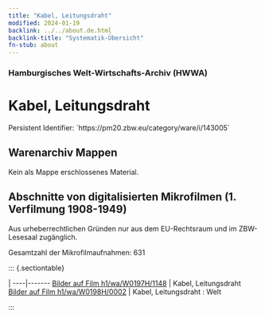 ```yaml
---
title: "Kabel, Leitungsdraht"
modified: 2024-01-19
backlink: ../../about.de.html
backlink-title: "Systematik-Übersicht"
fn-stub: about
---
```


### Hamburgisches Welt-Wirtschafts-Archiv (HWWA)

# Kabel, Leitungsdraht

<div class="hint">Persistent Identifier: `https://pm20.zbw.eu/category/ware/i/143005`</div>







## Warenarchiv Mappen





Kein als Mappe erschlossenes Material.



<a id="filmsections" />

## Abschnitte von digitalisierten Mikrofilmen (1. Verfilmung 1908-1949)

<p>Aus urheberrechtlichen Gründen nur aus dem EU-Rechtsraum und im ZBW-Lesesaal zugänglich.</p>


<p>Gesamtzahl der Mikrofilmaufnahmen: 631</p>





::: {.sectiontable}

 | 
----|-------
<a class="btn" href="https://pm20.zbw.eu/film/h1/wa/W0197H/1148" rel="nofollow">Bilder auf Film h1/wa/W0197H/1148</a> | Kabel, Leitungsdraht
<a class="btn" href="https://pm20.zbw.eu/film/h1/wa/W0198H/0002" rel="nofollow">Bilder auf Film h1/wa/W0198H/0002</a> | Kabel, Leitungsdraht : Welt


:::
















